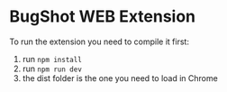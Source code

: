 # BugShot WEB Extension

To run the extension you need to compile it first:

1. run `npm install`
2. run `npm run dev`
3. the dist folder is the one you need to load in Chrome
